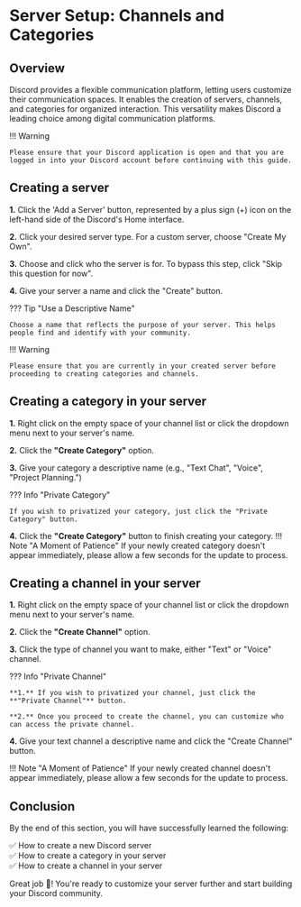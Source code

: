 # **Server Setup: Channels and Categories**

## Overview
Discord provides a flexible communication platform, letting users customize their communication spaces. It enables the creation of servers, channels, and categories for organized interaction. This versatility makes Discord a leading choice among digital communication platforms.

<!-- In this guide, we will show you how to create your Discord server and fill it with categories and channels. This will ensure your community enjoys an organized and pleasing communication environment. -->

!!! Warning

    Please ensure that your Discord application is open and that you are logged in into your Discord account before continuing with this guide.



## Creating a server

**1.** Click the 'Add a Server' button, represented by a plus sign (+) icon on the left-hand side of the Discord's Home interface.  

**2.** Click your desired server type. For a custom server, choose "Create My Own".

**3.** Choose and click who the server is for. To bypass this step, click "Skip this question for now".

**4.** Give your server a name and click the "Create" button.

??? Tip "Use a Descriptive Name"

    Choose a name that reflects the purpose of your server. This helps people find and identify with your community.



!!! Warning

    Please ensure that you are currently in your created server before proceeding to creating categories and channels.



## Creating a category in your server

**1.** Right click on the empty space of your channel list or click the dropdown menu next to your server's name.

**2.** Click the **"Create Category"** option.

**3.** Give your category a descriptive name (e.g., "Text Chat", "Voice", "Project Planning.")

??? Info "Private Category"

    If you wish to privatized your category, just click the "Private Category" button.

**4.** Click the **"Create Category"** button to finish creating your category.
!!! Note "A Moment of Patience"
    If your newly created category doesn't appear immediately, please allow a few seconds for the update to process.

<!-- **Success!**  You've successfully created a new category in your Discord server. Now, you can start adding channels within it! -->



## Creating a channel in your server

**1.** Right click on the empty space of your channel list or click the dropdown menu next to your server's name.  

**2.** Click the **"Create Channel"** option.

**3.** Click the type of channel you want to make, either "Text" or "Voice" channel.

??? Info "Private Channel"

    **1.** If you wish to privatized your channel, just click the **"Private Channel"** button.  

    **2.** Once you proceed to create the channel, you can customize who can access the private channel. 

**4.** Give your text channel a descriptive name and click the "Create Channel" button.

!!! Note "A Moment of Patience"
    If your newly created channel doesn't appear immediately, please allow a few seconds for the update to process.

<!-- **Success!**  You've created a new text channel. Start chatting and sharing content! -->

## Conclusion

By the end of this section, you will have successfully learned the following:

✅ How to create a new Discord server  
✅ How to create a category in your server  
✅ How to create a channel in your server

Great job 🤗! You're ready to customize your server further and start building your Discord community.